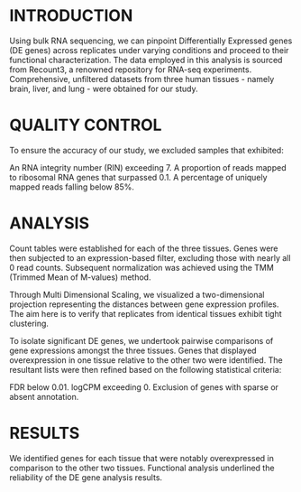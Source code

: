 # INTRODUCTION

Using bulk RNA sequencing, we can pinpoint Differentially Expressed genes (DE genes) across replicates under varying conditions and proceed to their functional characterization. The data employed in this analysis is sourced from Recount3, a renowned repository for RNA-seq experiments. Comprehensive, unfiltered datasets from three human tissues - namely brain, liver, and lung - were obtained for our study.

# QUALITY CONTROL

To ensure the accuracy of our study, we excluded samples that exhibited:

An RNA integrity number (RIN) exceeding 7.
A proportion of reads mapped to ribosomal RNA genes that surpassed 0.1.
A percentage of uniquely mapped reads falling below 85%.

# ANALYSIS

Count tables were established for each of the three tissues. Genes were then subjected to an expression-based filter, excluding those with nearly all 0 read counts. Subsequent normalization was achieved using the TMM (Trimmed Mean of M-values) method.

Through Multi Dimensional Scaling, we visualized a two-dimensional projection representing the distances between gene expression profiles. The aim here is to verify that replicates from identical tissues exhibit tight clustering.

To isolate significant DE genes, we undertook pairwise comparisons of gene expressions amongst the three tissues. Genes that displayed overexpression in one tissue relative to the other two were identified. The resultant lists were then refined based on the following statistical criteria:

FDR below 0.01.
logCPM exceeding 0.
Exclusion of genes with sparse or absent annotation.

# RESULTS

We identified genes for each tissue that were notably overexpressed in comparison to the other two tissues. Functional analysis underlined the reliability of the DE gene analysis results.
